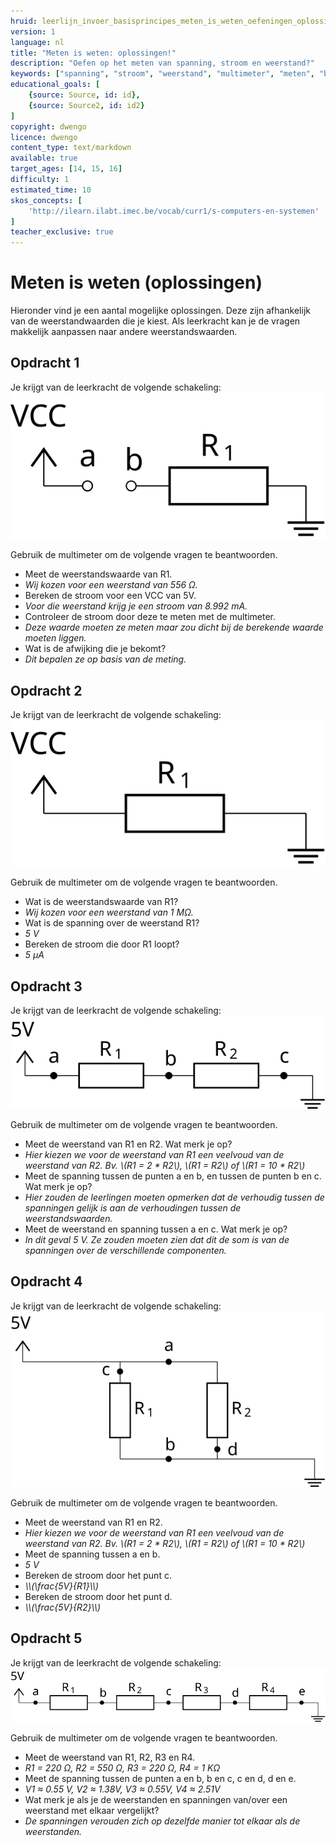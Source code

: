 ```yaml
---
hruid: leerlijn_invoer_basisprincipes_meten_is_weten_oefeningen_oplossingen
version: 1
language: nl
title: "Meten is weten: oplossingen!"
description: "Oefen op het meten van spanning, stroom en weerstand?"
keywords: ["spanning", "stroom", "weerstand", "multimeter", "meten", "basisprincipes", "microcontroller", "µC", "arduino", "dwenguino", "oefening"]
educational_goals: [
    {source: Source, id: id}, 
    {source: Source2, id: id2}
]
copyright: dwengo
licence: dwengo
content_type: text/markdown
available: true
target_ages: [14, 15, 16]
difficulty: 1
estimated_time: 10
skos_concepts: [
    'http://ilearn.ilabt.imec.be/vocab/curr1/s-computers-en-systemen'
]
teacher_exclusive: true
---
```


# Meten is weten (oplossingen)

Hieronder vind je een aantal mogelijke oplossingen. Deze zijn afhankelijk van de weerstandwaarden die je kiest. Als leerkracht kan je de vragen makkelijk aanpassen naar andere weerstandswaarden.

<div class="dwengo-content assignment">
<h2>Opdracht 1</h2>
<p>
    <div>Je krijgt van de leerkracht de volgende schakeling:</div>
    <img src="img/diagram_01.svg"></img>
</p>
<p>
    Gebruik de multimeter om de volgende vragen te beantwoorden.
    <ul>
        <li>Meet de weerstandswaarde van R1.</li>
        <li><em>Wij kozen voor een weerstand van 556 Ω.</em></li>
        <li>Bereken de stroom voor een VCC van 5V.</li>
        <li><em>Voor die weerstand krijg je een stroom van 8.992 mA.</em></li>
        <li>Controleer de stroom door deze te meten met de multimeter.</li>
        <li><em>Deze waarde moeten ze meten maar zou dicht bij de berekende waarde moeten liggen.</em></li>
        <li>Wat is de afwijking die je bekomt?</li>
        <li><em>Dit bepalen ze op basis van de meting.</em></li>
    </ul>
</p>
</div>

<div class="dwengo-content assignment">
<h2>Opdracht 2</h2>
<p>
    <div>Je krijgt van de leerkracht de volgende schakeling:</div>
    <img src="img/diagram_02.svg"></img>
</p>
<p>
    Gebruik de multimeter om de volgende vragen te beantwoorden.
    <ul>
        <li>Wat is de weerstandswaarde van R1?</li>
        <li><em>Wij kozen voor een weerstand van 1 MΩ.</em></li>
        <li>Wat is de spanning over de weerstand R1?</li>
        <li><em>5 V</em></li>
        <li>Bereken de stroom die door R1 loopt?</li>
        <li><em>5 µA</em></li>
    </ul>
</p>
</div>

<div class="dwengo-content assignment">
<h2>Opdracht 3</h2>
<p>
    <div>Je krijgt van de leerkracht de volgende schakeling:</div>
    <img src="img/diagram_03.svg"></img>
</p>
<p>
    Gebruik de multimeter om de volgende vragen te beantwoorden.
    <ul>
        <li>Meet de weerstand van R1 en R2. Wat merk je op?</li>
        <li><em>Hier kiezen we voor de weerstand van R1 een veelvoud van de weerstand van R2. Bv. \(R1 = 2 * R2\), \(R1 = R2\) of \(R1 = 10 * R2\)</em></li>
        <li>Meet de spanning tussen de punten a en b, en tussen de punten b en c. Wat merk je op?</li>
        <li><em>Hier zouden de leerlingen moeten opmerken dat de verhoudig tussen de spanningen gelijk is aan de verhoudingen tussen de weerstandswaarden.</em></li>
        <li>Meet de weerstand en spanning tussen a en c. Wat merk je op?</li>
        <li><em>In dit geval 5 V. Ze zouden moeten zien dat dit de som is van de spanningen over de verschillende componenten.</em></li>
    </ul>
</p>
</div>

<div class="dwengo-content assignment">
<h2>Opdracht 4</h2>
<p>
    <div>Je krijgt van de leerkracht de volgende schakeling:</div>
    <img src="img/diagram_04.svg"></img>
</p>
<p>
    Gebruik de multimeter om de volgende vragen te beantwoorden.
    <ul>
        <li>Meet de weerstand van R1 en R2.</li>
        <li><em>Hier kiezen we voor de weerstand van R1 een veelvoud van de weerstand van R2. Bv. \(R1 = 2 * R2\), \(R1 = R2\) of \(R1 = 10 * R2\)</em></li>
        <li>Meet de spanning tussen a en b.</li>
        <li><em>5 V</em></li>
        <li>Bereken de stroom door het punt c.</li>
        <li><em>\\(\frac{5V}{R1}\\)</em></li>
        <li>Bereken de stroom door het punt d.</li>
        <li><em>\\(\frac{5V}{R2}\\)</em></li>
    </ul>
</p>
</div>

<div class="dwengo-content assignment">
<h2>Opdracht 5</h2>
<p>
    <div>Je krijgt van de leerkracht de volgende schakeling:</div>
    <img src="img/diagram_05.svg"></img>
</p>
<p>
    Gebruik de multimeter om de volgende vragen te beantwoorden.
    <ul>
        <li>Meet de weerstand van R1, R2, R3 en R4.</li>
        <li><em>R1 = 220 Ω, R2 = 550 Ω, R3 = 220 Ω, R4 = 1 KΩ</em></li>
        <li>Meet de spanning tussen de punten a en b, b en c, c en d, d en e.</li>
        <li><em>V1 ≈ 0.55 V, V2 ≈ 1.38V, V3 ≈ 0.55V, V4 ≈ 2.51V</em></li>
        <li>Wat merk je als je de weerstanden en spanningen van/over een weerstand met elkaar vergelijkt?</li>
        <li><em>De spanningen verouden zich op dezelfde manier tot elkaar als de weerstanden.</em></li>
    </ul>
</p>
</div>



